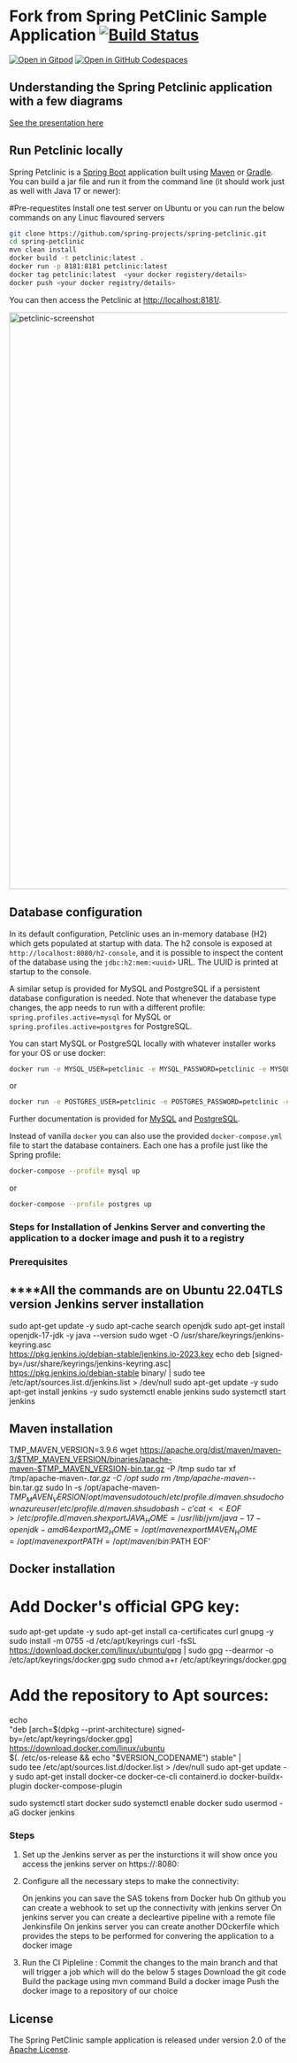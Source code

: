 # Fork from Spring PetClinic Sample Application [![Build Status](https://github.com/spring-projects/spring-petclinic/actions/workflows/maven-build.yml/badge.svg)](https://github.com/spring-projects/spring-petclinic/actions/workflows/maven-build.yml)

[![Open in Gitpod](https://gitpod.io/button/open-in-gitpod.svg)](https://gitpod.io/#https://github.com/spring-projects/spring-petclinic) [![Open in GitHub Codespaces](https://github.com/codespaces/badge.svg)](https://github.com/codespaces/new?hide_repo_select=true&ref=main&repo=7517918)

## Understanding the Spring Petclinic application with a few diagrams

[See the presentation here](https://speakerdeck.com/michaelisvy/spring-petclinic-sample-application)

## Run Petclinic locally

Spring Petclinic is a [Spring Boot](https://spring.io/guides/gs/spring-boot) application built using [Maven](https://spring.io/guides/gs/maven/) or [Gradle](https://spring.io/guides/gs/gradle/). You can build a jar file and run it from the command line (it should work just as well with Java 17 or newer):

#Pre-requestites
Install one test server on Ubuntu or you can run the below commands on any Linuc flavoured servers 

```bash
git clone https://github.com/spring-projects/spring-petclinic.git
cd spring-petclinic
mvn clean install
docker build -t petclinic:latest .
docker run -p 8181:8181 petclinic:latest
docker tag petclinic:latest  <your docker registery/details>
docker push <your docker registry/details>
```

You can then access the Petclinic at <http://localhost:8181/>.

<img width="1042" alt="petclinic-screenshot" src="https://cloud.githubusercontent.com/assets/838318/19727082/2aee6d6c-9b8e-11e6-81fe-e889a5ddfded.png">

## Database configuration

In its default configuration, Petclinic uses an in-memory database (H2) which
gets populated at startup with data. The h2 console is exposed at `http://localhost:8080/h2-console`,
and it is possible to inspect the content of the database using the `jdbc:h2:mem:<uuid>` URL. The UUID is printed at startup to the console.

A similar setup is provided for MySQL and PostgreSQL if a persistent database configuration is needed. Note that whenever the database type changes, the app needs to run with a different profile: `spring.profiles.active=mysql` for MySQL or `spring.profiles.active=postgres` for PostgreSQL.

You can start MySQL or PostgreSQL locally with whatever installer works for your OS or use docker:

```bash
docker run -e MYSQL_USER=petclinic -e MYSQL_PASSWORD=petclinic -e MYSQL_ROOT_PASSWORD=root -e MYSQL_DATABASE=petclinic -p 3306:3306 mysql:8.2
```
or

```bash
docker run -e POSTGRES_USER=petclinic -e POSTGRES_PASSWORD=petclinic -e POSTGRES_DB=petclinic -p 5432:5432 postgres:16.1
```
Further documentation is provided for [MySQL](https://github.com/spring-projects/spring-petclinic/blob/main/src/main/resources/db/mysql/petclinic_db_setup_mysql.txt)
and [PostgreSQL](https://github.com/spring-projects/spring-petclinic/blob/main/src/main/resources/db/postgres/petclinic_db_setup_postgres.txt).

Instead of vanilla `docker` you can also use the provided `docker-compose.yml` file to start the database containers. Each one has a profile just like the Spring profile:

```bash
docker-compose --profile mysql up
```

or

```bash
docker-compose --profile postgres up
```
### Steps for Installation of Jenkins Server and converting the application to a docker image and push it to a registry
### Prerequisites
****All the commands are on Ubuntu 22.04TLS version
Jenkins server installation
----------------------------
sudo apt-get update -y
sudo apt-cache search openjdk
sudo apt-get install openjdk-17-jdk -y
java --version
sudo wget -O /usr/share/keyrings/jenkins-keyring.asc \
  https://pkg.jenkins.io/debian-stable/jenkins.io-2023.key
echo deb [signed-by=/usr/share/keyrings/jenkins-keyring.asc] \
  https://pkg.jenkins.io/debian-stable binary/ | sudo tee \
  /etc/apt/sources.list.d/jenkins.list > /dev/null
sudo apt-get update -y
sudo apt-get install jenkins -y
sudo systemctl enable jenkins
sudo systemctl start jenkins

Maven installation
-------------------
TMP_MAVEN_VERSION=3.9.6
wget https://apache.org/dist/maven/maven-3/$TMP_MAVEN_VERSION/binaries/apache-maven-$TMP_MAVEN_VERSION-bin.tar.gz -P /tmp
sudo tar xf /tmp/apache-maven-*.tar.gz -C /opt
sudo rm /tmp/apache-maven-*-bin.tar.gz
sudo ln -s /opt/apache-maven-$TMP_MAVEN_VERSION /opt/maven
sudo touch /etc/profile.d/maven.sh
sudo chown azureuser /etc/profile.d/maven.sh
sudo bash -c 'cat << EOF > /etc/profile.d/maven.sh
export JAVA_HOME=/usr/lib/jvm/java-17-openjdk-amd64
export M2_HOME=/opt/maven
export MAVEN_HOME=/opt/maven
export PATH=/opt/maven/bin:$PATH
EOF'

Docker installation
-------------------
# Add Docker's official GPG key:
sudo apt-get update -y
sudo apt-get install ca-certificates curl gnupg -y
sudo install -m 0755 -d /etc/apt/keyrings
curl -fsSL https://download.docker.com/linux/ubuntu/gpg | sudo gpg --dearmor -o /etc/apt/keyrings/docker.gpg
sudo chmod a+r /etc/apt/keyrings/docker.gpg

# Add the repository to Apt sources:
echo \
  "deb [arch=$(dpkg --print-architecture) signed-by=/etc/apt/keyrings/docker.gpg] https://download.docker.com/linux/ubuntu \
  $(. /etc/os-release && echo "$VERSION_CODENAME") stable" | \
  sudo tee /etc/apt/sources.list.d/docker.list > /dev/null
sudo apt-get update -y
sudo apt-get install docker-ce docker-ce-cli containerd.io docker-buildx-plugin docker-compose-plugin

sudo systemctl start docker
sudo systemctl enable docker
sudo usermod -aG docker jenkins


### Steps

1. Set up the Jenkins server as per the insturctions it will show once you access the jenkins server on https://<public IP>:8080:


2. Configure all the necessary steps to make the connectivity:

    On jenkins you can save the SAS tokens from Docker hub
    On github you can create a webhook to set up the connectivity with jenkins server
    On jenkins server you can create a decleartive pipeline with a remote file Jenkinsfile
    On jenkins server you can create another DOckerfile which provides the steps to be performed for convering the application to a docker image

3. Run the CI Pipleline :
    Commit the changes to the main branch and that will trigger a job which will do the below 5 stages
    Download the git code
    Build the package using mvn command
    Build a docker image
    Push the docker image to a repository of our choice

## License

The Spring PetClinic sample application is released under version 2.0 of the [Apache License](https://www.apache.org/licenses/LICENSE-2.0).
